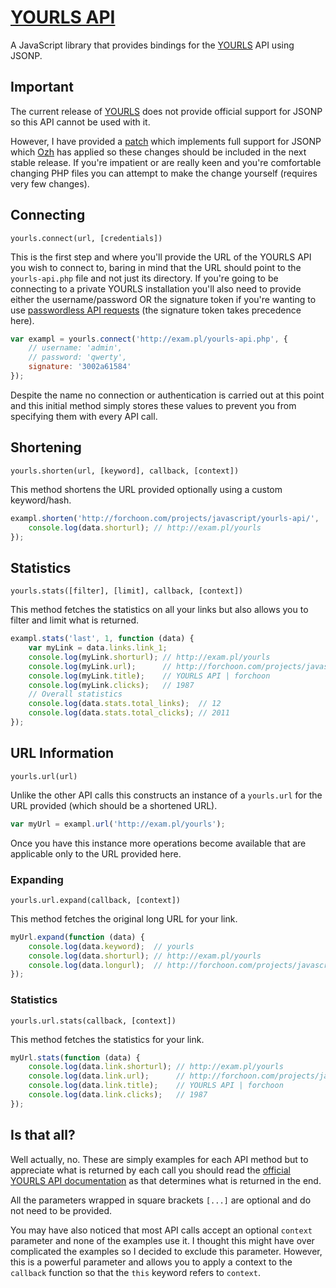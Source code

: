 # [YOURLS API](http://forchoon.com/projects/javascript/yourls-api/)

A JavaScript library that provides bindings for the [YOURLS](http://yourls.org)
API using JSONP.

## Important

The current release of [YOURLS](http://yourls.org) does not provide official
support for JSONP so this API cannot be used with it.

However, I have provided a
[patch](http://code.google.com/p/yourls/source/detail?r=659) which implements
full support for JSONP which [Ozh](http://planetozh.com/) has applied so these
changes should be included in the next stable release. If you're impatient or
are really keen and you're comfortable changing PHP files you can attempt to
make the change yourself (requires very few changes).

## Connecting

```
yourls.connect(url, [credentials])
```

This is the first step and where you'll provide the URL of the YOURLS API you
wish to connect to, baring in mind that the URL should point to the
`yourls-api.php` file and not just its directory. If you're going to be
connecting to a private YOURLS installation you'll also need to provide either
the username/password OR the signature token if you're wanting to use
[passwordless API
requests](http://code.google.com/p/yourls/wiki/PasswordlessAPI) (the signature
token takes precedence here).

``` javascript
var exampl = yourls.connect('http://exam.pl/yourls-api.php', {
    // username: 'admin',
    // password: 'qwerty',
    signature: '3002a61584'
});
```

Despite the name no connection or authentication is carried out at this point
and this initial method simply stores these values to prevent you from
specifying them with every API call.

## Shortening

```
yourls.shorten(url, [keyword], callback, [context])
```

This method shortens the URL provided optionally using a custom keyword/hash.

``` javascript
exampl.shorten('http://forchoon.com/projects/javascript/yourls-api/', 'yourls', function (data) {
    console.log(data.shorturl); // http://exam.pl/yourls
});
```

## Statistics

```
yourls.stats([filter], [limit], callback, [context])
```

This method fetches the statistics on all your links but also allows you to
filter and limit what is returned.

``` javascript
exampl.stats('last', 1, function (data) {
    var myLink = data.links.link_1;
    console.log(myLink.shorturl); // http://exam.pl/yourls
    console.log(myLink.url);      // http://forchoon.com/projects/javascript/yourls-api/
    console.log(myLink.title);    // YOURLS API | forchoon
    console.log(myLink.clicks);   // 1987
    // Overall statistics
    console.log(data.stats.total_links);  // 12
    console.log(data.stats.total_clicks); // 2011
});
```

## URL Information

```
yourls.url(url)
```

Unlike the other API calls this constructs an instance of a `yourls.url` for
the URL provided (which should be a shortened URL).

``` javascript
var myUrl = exampl.url('http://exam.pl/yourls');
```

Once you have this instance more operations become available that are
applicable only to the URL provided here.

### Expanding

```
yourls.url.expand(callback, [context])
```

This method fetches the original long URL for your link.

``` javascript
myUrl.expand(function (data) {
    console.log(data.keyword);  // yourls
    console.log(data.shorturl); // http://exam.pl/yourls
    console.log(data.longurl);  // http://forchoon.com/projects/javascript/yourls-api/
});
```

### Statistics

```
yourls.url.stats(callback, [context])
```

This method fetches the statistics for your link.

``` javascript
myUrl.stats(function (data) {
    console.log(data.link.shorturl); // http://exam.pl/yourls
    console.log(data.link.url);      // http://forchoon.com/projects/javascript/yourls-api/
    console.log(data.link.title);    // YOURLS API | forchoon
    console.log(data.link.clicks);   // 1987
});
```

## Is that all?

Well actually, no. These are simply examples for each API method but to
appreciate what is returned by each call you should read the [official YOURLS
API documentation](http://yourls.org/#API) as that determines what is returned
in the end.

All the parameters wrapped in square brackets `[...]` are optional and do not
need to be provided.

You may have also noticed that most API calls accept an optional `context`
parameter and none of the examples use it. I thought this might have over
complicated the examples so I decided to exclude this parameter. However, this
is a powerful parameter and allows you to apply a context to the `callback`
function so that the `this` keyword refers to `context`.